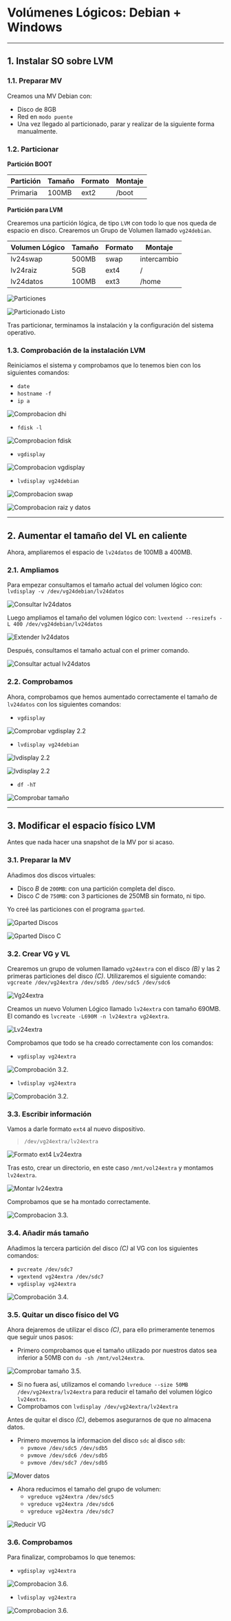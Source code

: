 
# Volúmenes Lógicos: Debian + Windows

---

## 1. Instalar SO sobre LVM

### 1.1. Preparar MV

Creamos una MV Debian con:
* Disco de 8GB
* Red en `modo puente`
* Una vez llegado al particionado, parar y realizar de la siguiente forma manualmente.

### 1.2. Particionar

**Partición BOOT**

Partición | Tamaño | Formato | Montaje
--------- | ------ | ------- | -------
Primaria | 100MB | ext2 | /boot

**Partición para LVM**

Crearemos una partición lógica, de tipo `LVM` con todo lo que nos queda de espacio en disco.
Crearemos un Grupo de Volumen llamado `vg24debian`.

Volumen Lógico | Tamaño | Formato | Montaje
--------- | ------ | ------- | -------
lv24swap | 500MB | swap | intercambio
lv24raiz | 5GB | ext4 | /
lv24datos | 100MB | ext3 | /home

![Particiones](./images/particion-lvm.png)

![Particionado Listo](./images/particion-listo-lvm.png)

Tras particionar, terminamos la instalación y la configuración del sistema operativo.

### 1.3. Comprobación de la instalación LVM

Reiniciamos el sistema y comprobamos que lo tenemos bien con los siguientes comandos:
* `date`
* `hostname -f`
* `ip a`

![Comprobacion dhi](./images/comprobacion-13-1.png)

* `fdisk -l`

![Comprobacion fdisk](./images/comprobacion-13-2.png)

* `vgdisplay`

![Comprobacion vgdisplay](./images/comprobacion-13-3.png)

* `lvdisplay vg24debian`

![Comprobacion swap](./images/comprobacion-13-swap.png)

![Comprobacion raiz y datos](./images/comprobacion13-raiz-datos.png)

---

## 2. Aumentar el tamaño del VL en caliente

Ahora, ampliaremos el espacio de `lv24datos` de 100MB a 400MB.

### 2.1. Ampliamos

Para empezar consultamos el tamaño actual del volumen lógico con:
`lvdisplay -v /dev/vg24debian/lv24datos`

![Consultar lv24datos](./images/consultar-datos.png)

Luego ampliamos el tamaño del volumen lógico con:
`lvextend --resizefs -L 400 /dev/vg24debian/lv24datos`

![Extender lv24datos](./images/extender-datos.png)

Después, consultamos el tamaño actual con el primer comando.

![Consultar actual lv24datos](./images/consultar-actual-datos.png)

### 2.2. Comprobamos

Ahora, comprobamos que hemos aumentado correctamente el tamaño de `lv24datos` con los siguientes comandos:
* `vgdisplay`

![Comprobar vgdisplay 2.2](./images/vgdisplay-22.png)

* `lvdisplay vg24debian`

![lvdisplay 2.2](./images/lvdisplay-swap-22.png)

![lvdisplay 2.2](./images/lvdisplay-raiz-datos-22.png)

* `df -hT`

![Comprobar tamaño](./images/dfhT-22.png)

---

## 3. Modificar el espacio físico LVM

Antes que nada hacer una snapshot de la MV por si acaso.

### 3.1. Preparar la MV

Añadimos dos discos virtuales:
  * Disco *B* de `200MB`: con una partición completa del disco.
  * Disco *C* de `750MB`: con 3 particiones de 250MB sin formato, ni tipo.

Yo creé las particiones con el programa `gparted`.

![Gparted Discos](./images/gparted-sdb.png)

![Gparted Disco C](./images/gparted-sdc.png)

### 3.2. Crear VG y VL

Crearemos un grupo de volumen llamado `vg24extra` con el disco *(B)* y las 2 primeras particiones del disco *(C)*.
Utilizaremos el siguiente comando:
`vgcreate /dev/vg24extra /dev/sdb5 /dev/sdc5 /dev/sdc6`

![Vg24extra](./images/vg24extra.png)

Creamos un nuevo Volumen Lógico llamado `lv24extra` con tamaño 690MB.
El comando es `lvcreate -L690M -n lv24extra vg24extra`.

![Lv24extra](./images/lv24extra.png)

Comprobamos que todo se ha creado correctamente con los comandos:

* `vgdisplay vg24extra`

![Comprobación 3.2.](./images/vgdisplay-vg24extra.png)

* `lvdisplay vg24extra`

![Comprobación 3.2.](./images/lvdisplay-vg24extra.png)

### 3.3. Escribir información

Vamos a darle formato `ext4` al nuevo dispositivo.
> `/dev/vg24extra/lv24extra`

![Formato ext4 Lv24extra](./images/lv24extra-ext4.png)

Tras esto, crear un directorio, en este caso `/mnt/vol24extra` y montamos `lv24extra`.

![Montar lv24extra](./images/crear-montar.png)

Comprobamos que se ha montado correctamente.

![Comprobacion 3.3.](./images/dfht-vol24extra.png)

### 3.4. Añadir más tamaño

Añadimos la tercera partición del disco *(C)* al VG con los siguientes comandos:

* `pvcreate /dev/sdc7`
* `vgextend vg24extra /dev/sdc7`
* `vgdisplay vg24extra`

![Comprobación 3.4.](./images/dev-sdc7-34.png)

### 3.5. Quitar un disco físico del VG

Ahora dejaremos de utilizar el disco *(C)*, para ello primeramente tenemos que seguir unos pasos:
  * Primero comprobamos que el tamaño utilizado por nuestros datos sea inferior a 50MB con `du -sh /mnt/vol24extra`.

  ![Comprobar tamaño 3.5.](./images/du-sh-35.png)

  * Si no fuera así, utilizamos el comando `lvreduce --size 50MB /dev/vg24extra/lv24extra` para reducir el tamaño del volumen lógico `lv24extra`.
  * Comprobamos con `lvdisplay /dev/vg24extra/lv24extra`

Antes de quitar el disco *(C)*, debemos asegurarnos de que no almacena datos.
* Primero movemos la informacion del disco `sdc` al disco `sdb`:
  * `pvmove /dev/sdc5 /dev/sdb5`
  * `pvmove /dev/sdc6 /dev/sdb5`
  * `pvmove /dev/sdc7 /dev/sdb5`

![Mover datos](./images/pvmove-sdc.png)

* Ahora reducimos el tamaño del grupo de volumen:
  * `vgreduce vg24extra /dev/sdc5`
  * `vgreduce vg24extra /dev/sdc6`
  * `vgreduce vg24extra /dev/sdc7`

![Reducir VG](./images/vgreduce-sdc.png)

### 3.6. Comprobamos

Para finalizar, comprobamos lo que tenemos:

* `vgdisplay vg24extra`

![Comprobacion 3.6.](./images/vgdisplay-36.png)

* `lvdisplay vg24extra`

![Comprobacion 3.6.](./images/lvdisplay-36.png)
